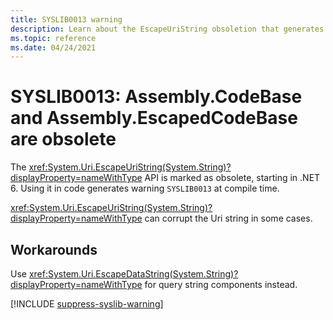 ```yaml
---
title: SYSLIB0013 warning
description: Learn about the EscapeUriString obsoletion that generates compile-time warning SYSLIB0013.
ms.topic: reference
ms.date: 04/24/2021
---
```

# SYSLIB0013: Assembly.CodeBase and Assembly.EscapedCodeBase are obsolete

The <xref:System.Uri.EscapeUriString(System.String)?displayProperty=nameWithType> API is marked as obsolete, starting in .NET 6. Using it in code generates warning `SYSLIB0013` at compile time.

<xref:System.Uri.EscapeUriString(System.String)?displayProperty=nameWithType> can corrupt the Uri string in some cases.

## Workarounds

Use <xref:System.Uri.EscapeDataString(System.String)?displayProperty=nameWithType> for query string components instead.

[!INCLUDE [suppress-syslib-warning](../../../../includes/suppress-syslib-warning.md)]
